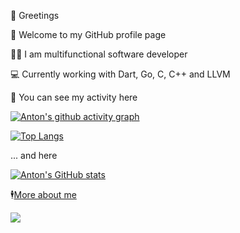 👋 Greetings

👤 Welcome to my GitHub profile page

🧑‍💻️ I am multifunctional software developer

💻 Currently working with Dart, Go, C, C++ and LLVM

🔨 You can see my activity here

[![Anton's github activity graph](https://github-readme-activity-graph.vercel.app/graph?username=antonbashir&theme=high-contrast)]([https://github.com/sonalys](https://github.com/antonbashir)) 

[![Top Langs](https://github-readme-stats.vercel.app/api/top-langs/?username=antonbashir&title_color=fff&icon_color=79ff97&text_color=e6e6e6&bg_color=000000&show_icons=true)]([https://github.com/sonalys](https://github.com/antonbashir)) 

... and here

[![Anton's GitHub stats](https://github-readme-stats.vercel.app/api?include_all_commits=true&username=antonbashir&show_icons=true&title_color=fff&icon_color=79ff97&text_color=e6e6e6&bg_color=000000&count_private=true&langs_count=8)](https://github.com/antonbashir) 

🕴[More about me](https://antonbashir.github.io/)

![](https://komarev.com/ghpvc/?username=antonbashir&color=blueviolet)
